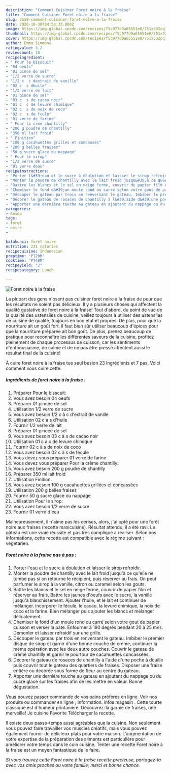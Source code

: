 ```yaml
---
description: "Comment Cuisiner Foret noire à la fraise"
title: "Comment Cuisiner Foret noire à la fraise"
slug: 3559-comment-cuisiner-foret-noire-a-la-fraise
date: 2020-10-30T04:58:33.800Z
image: https://img-global.cpcdn.com/recipes/f5c977d0a65551e0/751x532cq70/foret-noire-a-la-fraise-photo-principale-de-la-recette.jpg
thumbnail: https://img-global.cpcdn.com/recipes/f5c977d0a65551e0/751x532cq70/foret-noire-a-la-fraise-photo-principale-de-la-recette.jpg
cover: https://img-global.cpcdn.com/recipes/f5c977d0a65551e0/751x532cq70/foret-noire-a-la-fraise-photo-principale-de-la-recette.jpg
author: Emma Simmons
ratingvalue: 3.2
reviewcount: 10
recipeingredient:
- " Pour le bisscuit"
- "04 oeufs"
- "01 pince de sel"
- "1/2 verre de sucre"
- "1/2 c  c dextrait de vanille"
- "02 c  s dhuile"
- "1/2 verre de lait"
- "01 pince de sel"
- "03 c  s de cacao noir"
- "01 c  c de levure chimique"
- "02 c  s de noix de coco"
- "02 c  s de fcule"
- "01 verre de farine"
- " Pour la crme chantilly"
- "200 g poudre de chantilly"
- "350 ml lait froid"
- " Finition"
- "100 g cacahuettes grilles et concasses"
- "200 g belles fraises"
- "50 g sucre glace ou nappage"
- " Pour le sirop"
- "1/2 verre de sucre"
- "01 verre deau"
recipeinstructions:
- "Porter l&#39;eau et le sucre à ébulution et laisser le sirop refroidir."
- "Monter la poudre de chantilly avec le lait froid jusqu&#39;à ce qu&#39;elle ne tombe pas si on retourne le récipient, puis réserver au frais. On peut parfumer le sirop à la vanille, citron ou caramel selon les gouts."
- "Battre les blancs et le sel en neige ferme, couvrir de papier film et réserver au frais. Battre les jaunes d&#39;oeufs avec le sucre, la vanille jusqu&#39;à blanchissement. Ajouter l&#39;huile, et le lait et continuer de mélanger. incorporer le fécule, le cacao, la levure chimique, la noix de coco et la farine. Bien mélanger puis ajouter les blancs et mélanger délicatement."
- "Chemiser le fond d&#39;un moule rond ou carré selon votre gout de papier cuisson et verser la pate. Enfourner à 190 degrès pendant 20 à 25 mns. Démonler et laisser refroidif sur une grille."
- "Découper le gateau par trois en renversant le gateau. Imbiber le premier disque de sirop et garnir d&#39;une bonne couche de crème, continuer la meme opération avec les deux autre couches. Couvrir le gateau de crème chantilly et garnir le pourtour de cacahuettes concassées."
- "Décorer le gateau de rosaces de chantilly à l&#39;aide d&#39;une poche à douille puis couvrir tout le gateau des quartiers de fraises. Disposer une fraise entière ou décorée sous forme de fleur au centre du gateau."
- "Apporter une dernière touche au gateau en ajoutant du nappage ou du cucre glace sur les fraises afin de les mettre en valeur. Bonne dégustation."
categories:
- Resep
tags:
- foret
- noire
- 

katakunci: foret noire  
nutrition: 231 calories
recipecuisine: Indonesian
preptime: "PT29M"
cooktime: "PT40M"
recipeyield: "2"
recipecategory: Lunch

---
```



![Foret noire à la fraise](https://img-global.cpcdn.com/recipes/f5c977d0a65551e0/751x532cq70/foret-noire-a-la-fraise-photo-principale-de-la-recette.jpg)

La plupart des gens n'osent pas cuisiner foret noire à la fraise de peur que les résultats ne soient pas délicieux. Il y a plusieurs choses qui affectent la qualité gustative de foret noire à la fraise! Tout d'abord, du point de vue de la qualité des ustensiles de cuisine, veillez toujours à utiliser des ustensiles de cuisine de qualité, toujours en bon état et propres. De plus, pour que la nourriture ait un goût fort, il faut bien sûr utiliser beaucoup d'épices pour que la nourriture préparée ait bon goût. De plus, prenez beaucoup de pratique pour reconnaître les différentes saveurs de la cuisine, profitez pleinement de chaque processus de cuisson, car les sentiments d'enthousiasme, de calme et de ne pas être pressé affectent aussi le résultat final de la cuisine!

<!--inarticleads1-->

À cuire foret noire à la fraise tue seul besion 23 Ingrédients et 7 pas. Voici comment vous cuire cette.

##### Ingrédients de foret noire à la fraise :

1. Préparer  Pour le bisscuit:
1. Vous avez besoin 04 oeufs
1. Préparer 01 pincée de sel
1. Utilisation 1/2 verre de sucre
1. Vous avez besoin 1/2 c à c d&#39;extrait de vanille
1. Utilisation 02 c à s d&#39;huile
1. Fournir 1/2 verre de lait
1. Préparer 01 pincée de sel
1. Vous avez besoin 03 c à s de cacao noir
1. Utilisation 01 c à c de levure chimique
1. Fournir 02 c à s de noix de coco
1. Vous avez besoin 02 c à s de fécule
1. Vous devez vous préparer 01 verre de farine
1. Vous devez vous préparer  Pour la crème chantilly:
1. Vous avez besoin 200 g poudre de chantilly
1. Préparer 350 ml lait froid
1. Utilisation  Finition:
1. Vous avez besoin 100 g cacahuettes grillées et concassées
1. Utilisation 200 g belles fraises
1. Fournir 50 g sucre glace ou nappage
1. Utilisation  Pour le sirop:
1. Vous avez besoin 1/2 verre de sucre
1. Fournir 01 verre d&#39;eau


Malheureusement, il n&#39;aime pas les cerises, alors, j&#39;ai opté pour une forêt noire aux fraises (recette maxicuisine). Résultat attendu, il a été ravi. Le gâteau est une vraie réussite et pas très compliqué à réaliser. Selon nos informations, cette recette est compatible avec le régime suivant : végétarien. 

<!--inarticleads2-->

##### Foret noire à la fraise pas à pas :

1. Porter l&#39;eau et le sucre à ébulution et laisser le sirop refroidir.
1. Monter la poudre de chantilly avec le lait froid jusqu&#39;à ce qu&#39;elle ne tombe pas si on retourne le récipient, puis réserver au frais. On peut parfumer le sirop à la vanille, citron ou caramel selon les gouts.
1. Battre les blancs et le sel en neige ferme, couvrir de papier film et réserver au frais. Battre les jaunes d&#39;oeufs avec le sucre, la vanille jusqu&#39;à blanchissement. Ajouter l&#39;huile, et le lait et continuer de mélanger. incorporer le fécule, le cacao, la levure chimique, la noix de coco et la farine. Bien mélanger puis ajouter les blancs et mélanger délicatement.
1. Chemiser le fond d&#39;un moule rond ou carré selon votre gout de papier cuisson et verser la pate. Enfourner à 190 degrès pendant 20 à 25 mns. Démonler et laisser refroidif sur une grille.
1. Découper le gateau par trois en renversant le gateau. Imbiber le premier disque de sirop et garnir d&#39;une bonne couche de crème, continuer la meme opération avec les deux autre couches. Couvrir le gateau de crème chantilly et garnir le pourtour de cacahuettes concassées.
1. Décorer le gateau de rosaces de chantilly à l&#39;aide d&#39;une poche à douille puis couvrir tout le gateau des quartiers de fraises. Disposer une fraise entière ou décorée sous forme de fleur au centre du gateau.
1. Apporter une dernière touche au gateau en ajoutant du nappage ou du cucre glace sur les fraises afin de les mettre en valeur. Bonne dégustation.


Vous pouvez passer commande de vos pains préférés en ligne. Voir nos produits ou commander en ligne ; Information. infos magasin . Cette tourte classique est d&#39;humeur printanière. Découvrez-la garnie de fraises, une merveille! Je cuisine Favorite Télécharger la recette. 

<!--inarticleads1-->

<p>
Il existe deux passe-temps aussi agréables que la cuisine. Non seulement vous pouvez faire travailler vos muscles créatifs, mais vous pouvez également fournir de délicieux plats pour votre maison. L'augmentation de votre expertise de la préparation des aliments est particulière pour améliorer votre temps dans le coin cuisine. Tenter une recette Foret noire à la fraise est un moyen fantastique de le faire.
</p>

<p>
<i>Si vous trouvez cette Foret noire à la fraise recette précieuse, partagez-la avec vos amis proches ou votre famille, merci et bonne chance.</i>
</p>
